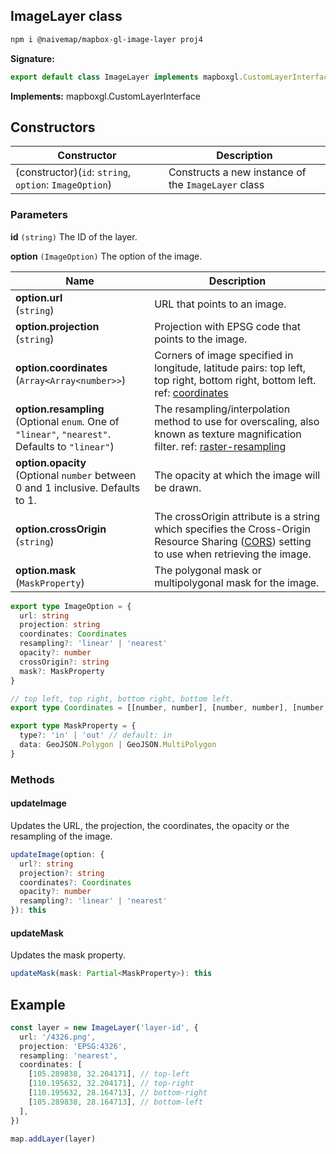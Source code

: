 ## ImageLayer class

```bash
npm i @naivemap/mapbox-gl-image-layer proj4
```

<b>Signature:</b>

```typescript
export default class ImageLayer implements mapboxgl.CustomLayerInterface
```

<b>Implements:</b> mapboxgl.CustomLayerInterface

## Constructors

| Constructor | Description |
| --- | --- |
| (constructor)(`id`: `string`, `option`: `ImageOption`) | Constructs a new instance of the <code>ImageLayer</code> class |

### Parameters

**id** `(string)` The ID of the layer.

**option** `(ImageOption)` The option of the image.

| Name | Description |
| --- | --- |
| **option.url** <br />(`string`) | URL that points to an image. |
| **option.projection** <br />(`string`) | Projection with EPSG code that points to the image. |
| **option.coordinates** <br />(`Array<Array<number>>`) | Corners of image specified in longitude, latitude pairs: top left, top right, bottom right, bottom left. ref: [coordinates](https://docs.mapbox.com/mapbox-gl-js/style-spec/sources/#image-coordinates) |
| **option.resampling** <br />(Optional `enum`. One of `"linear"`, `"nearest"`. Defaults to `"linear"`) | The resampling/interpolation method to use for overscaling, also known as texture magnification filter. ref: [raster-resampling](https://docs.mapbox.com/mapbox-gl-js/style-spec/layers/#paint-raster-raster-resampling) |
| **option.opacity** <br />(Optional `number` between 0 and 1 inclusive. Defaults to 1. | The opacity at which the image will be drawn. |
| **option.crossOrigin** <br />(`string`) | The crossOrigin attribute is a string which specifies the Cross-Origin Resource Sharing ([CORS](https://developer.mozilla.org/en-US/docs/Glossary/CORS)) setting to use when retrieving the image. |
| **option.mask** <br />(`MaskProperty`) | The polygonal mask or multipolygonal mask for the image. |

```ts
export type ImageOption = {
  url: string
  projection: string
  coordinates: Coordinates
  resampling?: 'linear' | 'nearest'
  opacity?: number
  crossOrigin?: string
  mask?: MaskProperty
}

// top left, top right, bottom right, bottom left.
export type Coordinates = [[number, number], [number, number], [number, number], [number, number]]

export type MaskProperty = {
  type?: 'in' | 'out' // default: in
  data: GeoJSON.Polygon | GeoJSON.MultiPolygon
}
```

### Methods

#### updateImage

Updates the URL, the projection, the coordinates, the opacity or the resampling of the image.

```ts
updateImage(option: {
  url?: string
  projection?: string
  coordinates?: Coordinates
  opacity?: number
  resampling?: 'linear' | 'nearest'
}): this
```

#### updateMask

Updates the mask property.

```ts
updateMask(mask: Partial<MaskProperty>): this
```

## Example

```ts
const layer = new ImageLayer('layer-id', {
  url: '/4326.png',
  projection: 'EPSG:4326',
  resampling: 'nearest',
  coordinates: [
    [105.289838, 32.204171], // top-left
    [110.195632, 32.204171], // top-right
    [110.195632, 28.164713], // bottom-right
    [105.289838, 28.164713], // bottom-left
  ],
})

map.addLayer(layer)
```
